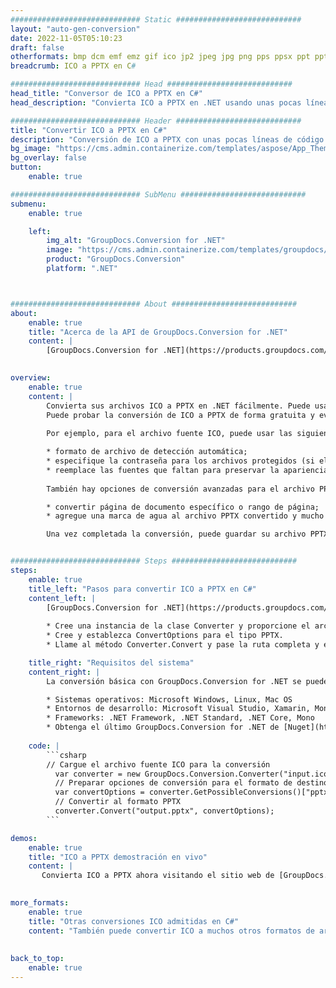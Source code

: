 ```yaml
---
############################# Static ############################
layout: "auto-gen-conversion"
date: 2022-11-05T05:10:23
draft: false
otherformats: bmp dcm emf emz gif ico jp2 jpeg jpg png pps ppsx ppt pptx psb psd svg svgz tga tif tiff webp wmf wmz
breadcrumb: ICO a PPTX en C#

############################# Head ############################
head_title: "Conversor de ICO a PPTX en C#"
head_description: "Convierta ICO a PPTX en .NET usando unas pocas líneas de código. Utilice la API de conversión de documentos de GroupDocs para convertir más de 160 formatos de archivo."

############################# Header ############################
title: "Convertir ICO a PPTX en C#"
description: "Conversión de ICO a PPTX con unas pocas líneas de código .NET"
bg_image: "https://cms.admin.containerize.com/templates/aspose/App_Themes/V3/images/bg/header1.png"
bg_overlay: false
button:
    enable: true

############################# SubMenu ############################
submenu:
    enable: true

    left:
        img_alt: "GroupDocs.Conversion for .NET"
        image: "https://cms.admin.containerize.com/templates/groupdocs/images/product-logos/90x90-noborder/groupdocs-conversion-net.png"
        product: "GroupDocs.Conversion"
        platform: ".NET"



############################# About ############################
about:
    enable: true
    title: "Acerca de la API de GroupDocs.Conversion for .NET"
    content: |
        [GroupDocs.Conversion for .NET](https://products.groupdocs.com/conversion/net/) se puede usar para convertir Microsoft Word, Excel, PowerPoint, PDF, Visio y otros formatos. GroupDocs.Conversion es una API independiente que es adecuada para sistemas internos y de back-end donde se requiere un alto rendimiento. No depende de ningún software como Microsoft u Open Office.
    

overview:
    enable: true
    content: |
        Convierta sus archivos ICO a PPTX en .NET fácilmente. Puede usar solo un par de líneas de código C# en cualquier plataforma de su elección, como Windows, Linux, macOS.
        Puede probar la conversión de ICO a PPTX de forma gratuita y evaluar la calidad de los resultados de la conversión. Junto con los escenarios de conversión de archivos simples, puede probar opciones más avanzadas para cargar el archivo de origen ICO y para guardar el resultado de salida PPTX. 
        
        Por ejemplo, para el archivo fuente ICO, puede usar las siguientes opciones de carga:

        * formato de archivo de detección automática;
        * especifique la contraseña para los archivos protegidos (si el formato de archivo lo admite);
        * reemplace las fuentes que faltan para preservar la apariencia del documento.
        
        También hay opciones de conversión avanzadas para el archivo PPTX:

        * convertir página de documento específico o rango de página;
        * agregue una marca de agua al archivo PPTX convertido y mucho más.

        Una vez completada la conversión, puede guardar su archivo PPTX en la ruta del archivo local o en cualquier almacenamiento de terceros como FTP, Amazon S3, Google Drive, Dropbox, etc. Tenga en cuenta que para convertir ICO a PPTX no es necesario instalar ningún software adicional, como MS Office, Open Office, Adobe Acrobat Reader, etc.


############################# Steps ############################
steps:
    enable: true
    title_left: "Pasos para convertir ICO a PPTX en C#"
    content_left: |
        [GroupDocs.Conversion for .NET](https://products.groupdocs.com/conversion/net/) facilita a los desarrolladores convertir un archivo ICO a PPTX con unas pocas líneas de código.
        
        * Cree una instancia de la clase Converter y proporcione el archivo ICO con la ruta completa
        * Cree y establezca ConvertOptions para el tipo PPTX.
        * Llame al método Converter.Convert y pase la ruta completa y el formato (PPTX) como parámetro

    title_right: "Requisitos del sistema"
    content_right: |
        La conversión básica con GroupDocs.Conversion for .NET se puede realizar en unos pocos pasos simples. Nuestras API son compatibles con todas las principales plataformas y sistemas operativos. Antes de ejecutar el código a continuación, asegúrese de tener instalados los siguientes requisitos previos en su sistema.

        * Sistemas operativos: Microsoft Windows, Linux, Mac OS
        * Entornos de desarrollo: Microsoft Visual Studio, Xamarin, MonoDevelop
        * Frameworks: .NET Framework, .NET Standard, .NET Core, Mono
        * Obtenga el último GroupDocs.Conversion for .NET de [Nuget](https://www.nuget.org/packages/groupdocs.conversion)
         
    code: |
        ```csharp    
        // Cargue el archivo fuente ICO para la conversión
          var converter = new GroupDocs.Conversion.Converter("input.ico");
          // Preparar opciones de conversión para el formato de destino PPTX
          var convertOptions = converter.GetPossibleConversions()["pptx"].ConvertOptions;
          // Convertir al formato PPTX
          converter.Convert("output.pptx", convertOptions);
        ```

demos:
    enable: true
    title: "ICO a PPTX demostración en vivo"
    content: |
       Convierta ICO a PPTX ahora visitando el sitio web de [GroupDocs.Conversion App](https://products.groupdocs.app/conversion/family). La demostración en línea tiene las siguientes ventajas
          

more_formats:
    enable: true
    title: "Otras conversiones ICO admitidas en C#"
    content: "También puede convertir ICO a muchos otros formatos de archivo. Consulte la lista a continuación."
       
       
back_to_top:
    enable: true
---
```

